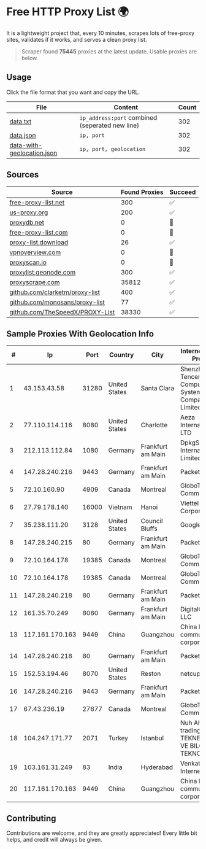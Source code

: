 
# Free HTTP Proxy List 🌍

It is a lightweight project that, every 10 minutes, scrapes lots of free-proxy sites, validates if it works, and serves a clean proxy list.


> Scraper found **75445** proxies at the latest update. Usable proxies are below.

## Usage

Click the file format that you want and copy the URL.


|File|Content|Count|
|----|-------|-----|
|[data.txt](https://raw.githubusercontent.com/themiralay/Proxy-List-World/master/data.txt)|`ip_address:port` combined (seperated new line)|302|
|[data.json](https://raw.githubusercontent.com/themiralay/Proxy-List-World/master/data.json)|`ip, port`|302|
|[data-with-geolocation.json](https://raw.githubusercontent.com/themiralay/Proxy-List-World/master/data-with-geolocation.json)|`ip, port, geolocation`|302|

## Sources

|Source|Found Proxies|Succeed|
|------|-------------|-------|
|[free-proxy-list.net](https://free-proxy-list.net)|300|✅|
|[us-proxy.org](https://www.us-proxy.org)|200|✅|
|[proxydb.net](http://proxydb.net)|0|🚫|
|[free-proxy-list.com](https://free-proxy-list.com/?page=&port=&type%5B%5D=http&type%5B%5D=https&up_time=0&search=Search)|0|🚫|
|[proxy-list.download](https://www.proxy-list.download/HTTP)|26|✅|
|[vpnoverview.com](https://vpnoverview.com/privacy/anonymous-browsing/free-proxy-servers)|0|🚫|
|[proxyscan.io](https://www.proxyscan.io)|0|🚫|
|[proxylist.geonode.com](https://proxylist.geonode.com/api/proxy-list?limit=300&page=1&sort_by=lastChecked&sort_type=desc&protocols=http,https)|300|✅|
|[proxyscrape.com](https://api.proxyscrape.com/v2/?request=displayproxies&protocol=http&timeout=10000&country=all&ssl=all&anonymity=all)|35812|✅|
|[github.com/clarketm/proxy-list](https://raw.githubusercontent.com/clarketm/proxy-list/master/proxy-list-raw.txt)|400|✅|
|[github.com/monosans/proxy-list](https://raw.githubusercontent.com/monosans/proxy-list/main/proxies/http.txt)|77|✅|
|[github.com/TheSpeedX/PROXY-List](https://raw.githubusercontent.com/TheSpeedX/PROXY-List/master/http.txt)|38330|✅|


## Sample Proxies With Geolocation Info

|#|Ip|Port|Country|City|Internet Service Provider|
|-|--|----|-------|----|-------------------------|
|1|43.153.43.58|31280|United States|Santa Clara|Shenzhen Tencent Computer Systems Company Limited|
|2|77.110.114.116|8080|United States|Charlotte|Aeza International LTD|
|3|212.113.112.84|1080|Germany|Frankfurt am Main|DpkgSoft International Limited|
|4|147.28.240.216|9443|Germany|Frankfurt am Main|Packet Host, Inc.|
|5|72.10.160.90|4909|Canada|Montreal|GloboTech Communications|
|6|27.79.178.140|16000|Vietnam|Hanoi|Viettel Corporation|
|7|35.238.111.20|3128|United States|Council Bluffs|Google LLC|
|8|147.28.240.215|80|Germany|Frankfurt am Main|Packet Host, Inc.|
|9|72.10.164.178|19385|Canada|Montreal|GloboTech Communications|
|10|72.10.164.178|19385|Canada|Montreal|GloboTech Communications|
|11|147.28.240.218|80|Germany|Frankfurt am Main|Packet Host, Inc.|
|12|161.35.70.249|8080|Germany|Frankfurt am Main|DigitalOcean, LLC|
|13|117.161.170.163|9449|China|Guangzhou|China Mobile communications corporation|
|14|147.28.240.218|80|Germany|Frankfurt am Main|Packet Host, Inc.|
|15|152.53.194.46|8070|United States|Reston|netcup GmbH|
|16|147.28.240.216|9443|Germany|Frankfurt am Main|Packet Host, Inc.|
|17|67.43.236.19|27677|Canada|Montreal|GloboTech Communications|
|18|104.247.171.77|2071|Turkey|Istanbul|Nuh Ahmet Firat trading as TEKNET YAZLIM VE BILGISAYAR TEKNOLOJILERI|
|19|103.161.31.249|83|India|Hyderabad|Venkata Sai Internet Pvt. Ltd|
|20|117.161.170.163|9449|China|Guangzhou|China Mobile communications corporation|



## Contributing

Contributions are welcome, and they are greatly appreciated! Every
little bit helps, and credit will always be given.

